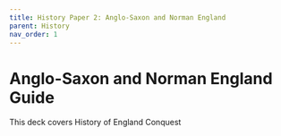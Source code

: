 ```yaml
---
title: History Paper 2: Anglo-Saxon and Norman England
parent: History
nav_order: 1
---
```


# Anglo-Saxon and Norman England Guide

This deck covers History of England Conquest

